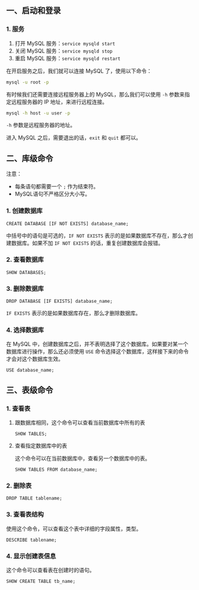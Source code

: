 ## 一、启动和登录

### 1. 服务

1. 打开 MySQL 服务：`service mysqld start`
2. 关闭 MySQL 服务：`service mysqld stop`
3. 重启 MySQL 服务：`service mysqld restart`

在开启服务之后，我们就可以连接 MySQL 了，使用以下命令：

```bash
mysql -u root -p
```

有时候我们还需要连接远程服务器上的 MySQL，那么我们可以使用 `-h` 参数来指定远程服务器的 IP 地址，来进行远程连接。

```bash
mysql -h host -u user -p
```

`-h` 参数是远程服务器的地址。

进入 MySQL 之后，需要退出的话，`exit` 和 `quit` 都可以。

## 二、库级命令

注意：

- 每条语句都需要一个 `;` 作为结束符。
- MySQL语句不严格区分大小写。

### 1. 创建数据库

```mysql
CREATE DATABASE [IF NOT EXISTS] database_name;
```

中括号中的语句是可选的，`IF NOT EXISTS` 表示的是如果数据库不存在，那么才创建数据库。如果不加 `IF NOT EXISTS` 的话，重复创建数据库会报错。

### 2. 查看数据库

```mysql
SHOW DATABASES;
```

### 3. 删除数据库

```mysql
DROP DATABASE [IF EXISTS] database_name;
```

`IF EXISTS` 表示的是如果数据库存在，那么才删除数据库。

### 4. 选择数据库

在 MySQL 中，创建数据库之后，并不表明选择了这个数据库。如果要对某一个数据库进行操作，那么还必须使用 `USE` 命令选择这个数据库，这样接下来的命令才会对这个数据库生效。

```mysql
USE database_name;
```

## 三、表级命令

### 1. 查看表

1. 跟数据库相同，这个命令可以查看当前数据库中所有的表

   ```mysql
   SHOW TABLES;
   ```

2. 查看指定数据库中的表

   这个命令可以在当前数据库中，查看另一个数据库中的表。

   ```mysql
   SHOW TABLES FROM database_name;
   ```

### 2. 删除表

```mysql
DROP TABLE tablename;
```

### 3. 查看表结构

使用这个命令，可以查看这个表中详细的字段属性，类型。

```mysql
DESCRIBE tablename;
```

### 4. 显示创建表信息

这个命令可以查看表在创建时的语句。

```mysql
SHOW CREATE TABLE tb_name;
```